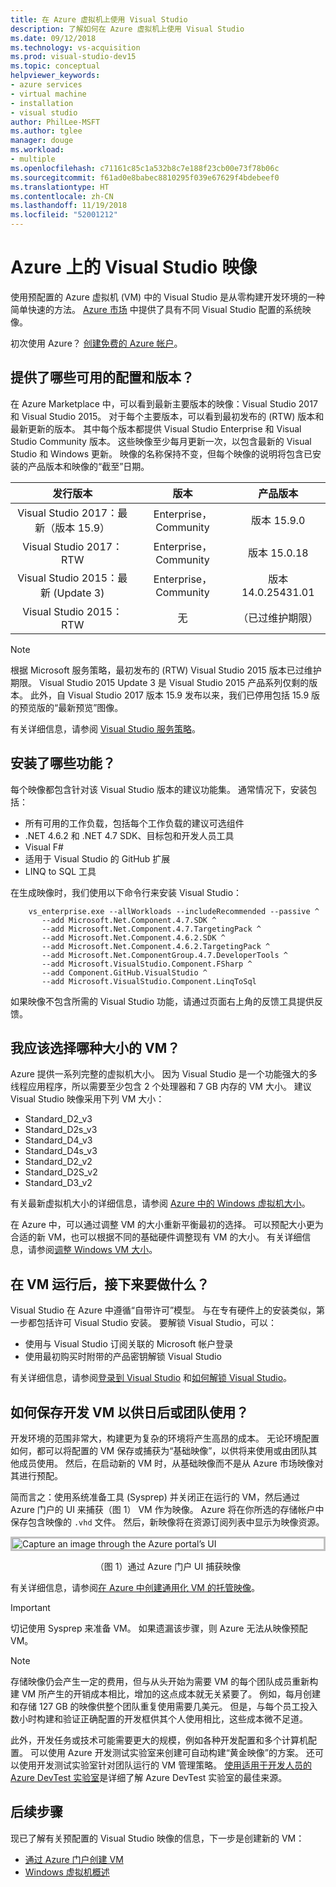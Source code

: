 ```yaml
---
title: 在 Azure 虚拟机上使用 Visual Studio
description: 了解如何在 Azure 虚拟机上使用 Visual Studio
ms.date: 09/12/2018
ms.technology: vs-acquisition
ms.prod: visual-studio-dev15
ms.topic: conceptual
helpviewer_keywords:
- azure services
- virtual machine
- installation
- visual studio
author: PhilLee-MSFT
ms.author: tglee
manager: douge
ms.workload:
- multiple
ms.openlocfilehash: c71161c85c1a532b8c7e188f23cb00e73f78b06c
ms.sourcegitcommit: f61ad0e8babec8810295f039e67629f4bdebeef0
ms.translationtype: HT
ms.contentlocale: zh-CN
ms.lasthandoff: 11/19/2018
ms.locfileid: "52001212"
---
```

# <a id="top"> </a> Azure 上的 Visual Studio 映像

使用预配置的 Azure 虚拟机 (VM) 中的 Visual Studio 是从零构建开发环境的一种简单快速的方法。 [Azure 市场](https://azuremarketplace.microsoft.com/marketplace/apps?search=%22visual%20studio%202017%22&page=1) 中提供了具有不同 Visual Studio 配置的系统映像。

初次使用 Azure？ [创建免费的 Azure 帐户](https://azure.microsoft.com/free)。

## <a name="what-configurations-and-versions-are-available"></a>提供了哪些可用的配置和版本？

在 Azure Marketplace 中，可以看到最新主要版本的映像：Visual Studio 2017 和 Visual Studio 2015。 对于每个主要版本，可以看到最初发布的 (RTW) 版本和最新更新的版本。 其中每个版本都提供 Visual Studio Enterprise 和 Visual Studio Community 版本。 这些映像至少每月更新一次，以包含最新的 Visual Studio 和 Windows 更新。 映像的名称保持不变，但每个映像的说明将包含已安装的产品版本和映像的“截至”日期。

| 发行版本                                              | 版本                     |     产品版本     |
|:------------------------------------------------------------:|:----------------------------:|:-----------------------:|
| Visual Studio 2017：最新（版本 15.9）                    |    Enterprise，Community     |      版本 15.9.0     |
|         Visual Studio 2017：RTW                              |    Enterprise，Community     |      版本 15.0.18    |
|   Visual Studio 2015：最新 (Update 3)                      |    Enterprise，Community     |  版本 14.0.25431.01  |
|         Visual Studio 2015：RTW                              |             无             | （已过维护期限） |

> [!NOTE]
> 根据 Microsoft 服务策略，最初发布的 (RTW) Visual Studio 2015 版本已过维护期限。 Visual Studio 2015 Update 3 是 Visual Studio 2015 产品系列仅剩的版本。  此外，自 Visual Studio 2017 版本 15.9 发布以来，我们已停用包括 15.9 版的预览版的“最新预览”图像。

有关详细信息，请参阅 [Visual Studio 服务策略](/visualstudio/productinfo/vs-servicing-vs)。

## <a name="what-features-are-installed"></a>安装了哪些功能？

每个映像都包含针对该 Visual Studio 版本的建议功能集。 通常情况下，安装包括：

* 所有可用的工作负载，包括每个工作负载的建议可选组件
* .NET 4.6.2 和 .NET 4.7 SDK、目标包和开发人员工具
* Visual F#
* 适用于 Visual Studio 的 GitHub 扩展
* LINQ to SQL 工具

在生成映像时，我们使用以下命令行来安装 Visual Studio：

```shell
    vs_enterprise.exe --allWorkloads --includeRecommended --passive ^
       --add Microsoft.Net.Component.4.7.SDK ^
       --add Microsoft.Net.Component.4.7.TargetingPack ^
       --add Microsoft.Net.Component.4.6.2.SDK ^
       --add Microsoft.Net.Component.4.6.2.TargetingPack ^
       --add Microsoft.Net.ComponentGroup.4.7.DeveloperTools ^
       --add Microsoft.VisualStudio.Component.FSharp ^
       --add Component.GitHub.VisualStudio ^
       --add Microsoft.VisualStudio.Component.LinqToSql
```

如果映像不包含所需的 Visual Studio 功能，请通过页面右上角的反馈工具提供反馈。

## <a name="what-size-vm-should-i-choose"></a>我应该选择哪种大小的 VM？

Azure 提供一系列完整的虚拟机大小。 因为 Visual Studio 是一个功能强大的多线程应用程序，所以需要至少包含 2 个处理器和 7 GB 内存的 VM 大小。 建议 Visual Studio 映像采用下列 VM 大小：

   * Standard_D2_v3
   * Standard_D2s_v3
   * Standard_D4_v3
   * Standard_D4s_v3
   * Standard_D2_v2
   * Standard_D2S_v2
   * Standard_D3_v2

有关最新虚拟机大小的详细信息，请参阅 [Azure 中的 Windows 虚拟机大小](/azure/virtual-machines/windows/sizes)。

在 Azure 中，可以通过调整 VM 的大小重新平衡最初的选择。 可以预配大小更为合适的新 VM，也可以根据不同的基础硬件调整现有 VM 的大小。 有关详细信息，请参阅[调整 Windows VM 大小](/azure/virtual-machines/windows/resize-vm)。

## <a name="after-the-vm-is-running-whats-next"></a>在 VM 运行后，接下来要做什么？

Visual Studio 在 Azure 中遵循“自带许可”模型。 与在专有硬件上的安装类似，第一步都包括许可 Visual Studio 安装。 要解锁 Visual Studio，可以：
- 使用与 Visual Studio 订阅关联的 Microsoft 帐户登录
- 使用最初购买时附带的产品密钥解锁 Visual Studio

有关详细信息，请参阅[登录到 Visual Studio](../ide/signing-in-to-visual-studio.md) 和[如何解锁 Visual Studio](../ide/how-to-unlock-visual-studio.md)。

## <a name="how-do-i-save-the-development-vm-for-future-or-team-use"></a>如何保存开发 VM 以供日后或团队使用？

开发环境的范围非常大，构建更为复杂的环境将产生高昂的成本。 无论环境配置如何，都可以将配置的 VM 保存或捕获为“基础映像”，以供将来使用或由团队其他成员使用。 然后，在启动新的 VM 时，从基础映像而不是从 Azure 市场映像对其进行预配。

简而言之：使用系统准备工具 (Sysprep) 并关闭正在运行的 VM，然后通过 Azure 门户的 UI 来捕获（图 1） VM 作为映像。 Azure 将在你所选的存储帐户中保存包含映像的 `.vhd` 文件。 然后，新映像将在资源订阅列表中显示为映像资源。

<img src="media/capture-vm.png" alt="Capture an image through the Azure portal’s UI" style="border:3px solid Silver; display: block; margin: auto;"><center>（图 1）通过 Azure 门户 UI 捕获映像</center>

有关详细信息，请参阅[在 Azure 中创建通用化 VM 的托管映像](/azure/virtual-machines/windows/capture-image-resource)。

> [!IMPORTANT]
> 切记使用 Sysprep 来准备 VM。 如果遗漏该步骤，则 Azure 无法从映像预配 VM。

> [!NOTE]
> 存储映像仍会产生一定的费用，但与从头开始为需要 VM 的每个团队成员重新构建 VM 所产生的开销成本相比，增加的这点成本就无关紧要了。 例如，每月创建和存储 127 GB 的映像供整个团队重复使用需要几美元。 但是，与每个员工投入数小时构建和验证正确配置的开发框供其个人使用相比，这些成本微不足道。

此外，开发任务或技术可能需要更大的规模，例如各种开发配置和多个计算机配置。 可以使用 Azure 开发测试实验室来创建可自动构建“黄金映像”的方案。 还可以使用开发测试实验室针对团队运行的 VM 管理策略。 [使用适用于开发人员的 Azure DevTest 实验室](/azure/devtest-lab/devtest-lab-developer-lab)是详细了解 Azure DevTest 实验室的最佳来源。

## <a name="next-steps"></a>后续步骤

现已了解有关预配置的 Visual Studio 映像的信息，下一步是创建新的 VM：

* [通过 Azure 门户创建 VM](/azure/virtual-machines/windows/quick-create-portal)
* [Windows 虚拟机概述](/azure/virtual-machines/windows/overview)

